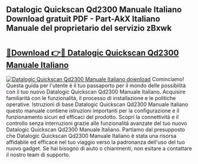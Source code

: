 ## Datalogic Quickscan Qd2300 Manuale Italiano Download gratuit PDF - Part-AkX Italiano Manuale del proprietario del servizio zBxwk

# <h2><a href="http://dfe9jh.blite.top/?on=Datalogic+Quickscan+Qd2300+Manuale+Italiano">🔗Download 👉🔴 Datalogic Quickscan Qd2300 Manuale Italiano</a></h2>

[![Datalogic Quickscan Qd2300 Manuale Italiano download](https://i.imgur.com/lujVjoI.png)](http://dfe9jh.blite.top/?on=Datalogic+Quickscan+Qd2300+Manuale+Italiano)
Cominciamo! Questa guida per l'utente è il tuo passaporto per il mondo delle possibilità con il tuo nuovo Datalogic Quickscan Qd2300 Manuale Italiano. Acquisire familiarità con le funzionalità, il processo di installazione e le politiche operative. Istruzioni di base Datalogic Quickscan Qd2300 Manuale Italiano questo manuale contiene istruzioni importanti per la configurazione e il funzionamento sicuri ed efficaci del prodotto. Scopri la connettività e il controllo senza interruzioni grazie alle funzionalità avanzate del tuo nuovo Datalogic Quickscan Qd2300 Manuale Italiano. Partiamo dal presupposto che Datalogic Quickscan Qd2300 Manuale Italiano è stata una risorsa affidabile ed efficace nel tuo viaggio verso la padronanza dell'uso del tuo nuovo gadget. Se hai bisogno di aiuto o chiarimenti, non esitare a contattare il nostro team di supporto.
